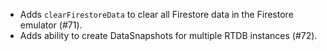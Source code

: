 - Adds `clearFirestoreData` to clear all Firestore data in the Firestore emulator (#71).
- Adds ability to create DataSnapshots for multiple RTDB instances (#72).
